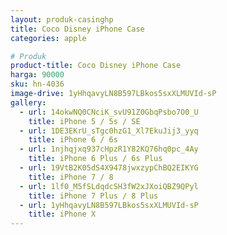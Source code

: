 ```yaml
---
layout: produk-casinghp
title: Coco Disney iPhone Case
categories: apple

# Produk
product-title: Coco Disney iPhone Case
harga: 90000
sku: hn-4036
image-drive: 1yHhqavyLN8B597LBkos5sxXLMUVId-sP
gallery:
  - url: 14okwNQ0CNciK_svU91Z0GbqPsbo7O0_U
    title: iPhone 5 / 5s / SE
  - url: 1DE3EKrU_sTgc0hzG1_Xl7EkuJij3_yyq
    title: iPhone 6 / 6s
  - url: 1njhqjxq937cHpzR1Y82KQ76hq0pc_4Ay
    title: iPhone 6 Plus / 6s Plus
  - url: 19VtB2K05dS4X9478jwxzypChBQ2EIKYG
    title: iPhone 7 / 8
  - url: 1lf0_M5fSLdqdcSH3fW2xJXoiQBZ9QPyl
    title: iPhone 7 Plus / 8 Plus
  - url: 1yHhqavyLN8B597LBkos5sxXLMUVId-sP
    title: iPhone X
---
```

